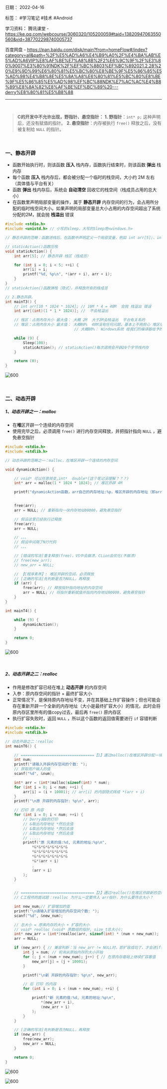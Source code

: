 日期： 2022-04-16

标签： #学习笔记 #技术 #Android 

学习资料： 
腾讯课堂 - https://ke.qq.com/webcourse/3060320/105200059#taid=13820947063550560&vid=387702298740005737

百度网盘 - https://pan.baidu.com/disk/main?from=homeFlow#/index?category=all&path=%2F%E5%AD%A6%E4%B9%A0%2F%E4%BA%AB%E5%AD%A6VIP%E8%AF%BE%E7%A8%8B%2F2%E6%9C%9F%2F%E3%80%9007%E3%80%91NDK%2F%EF%BC%8803%EF%BC%892021.2.28%20%E9%9D%99%E6%80%81%E5%BC%80%E8%BE%9F%E5%86%85%E5%AD%98%E4%B8%8E%E5%8A%A8%E6%80%81%E5%BC%80%E8%BE%9F%E5%86%85%E5%AD%98%EF%BC%88NDK%E7%AC%AC%E4%B8%89%E8%8A%82%E8%AF%BE%EF%BC%89%20---derry%E8%80%81%E5%B8%88

---
<br>

> **C的开发中不允许出现，野指针、悬空指针：**
> **1. 野指针**：`int* p;` 这种声明后，还没有赋值的指针。
> **2. 悬空指针**：内存被执行 `free()` 释放之后，没有被复制给 `NULL` 的指针。

<br>


### 一、静态开辟
- 函数开始执行时，则该函数 **压入** 栈内存，函数执行结束时，则该函数 **弹出** 栈内存
- 每个函数 **压入** 栈内存后，都会被分配一个临时的栈空间，大小约 2M 左右（具体值与平台有关）
- 函数 **弹出** 栈内存后，系统会 **自动清空** 回收它的栈空间（栈成员占用的总大小）
- 在函数里声明局部变量的操作，属于 **静态开辟** 内存空间的行为，会占用所分配的临时栈空间大小。如果声明的局部变量总大小占用的内存空间超出了系统分配的2M，就会抛 **栈溢出** 错误

```C
#include <stdio.h>
#include <unistd.h> // 小写的sleep，大写的Sleep用<windows.h>

// 静态开辟的范畴：函数进栈后，在函数中声明定义一个局部变量，例如 int arr[5];、int i;

// staticAction()函数压栈
void staticAction() {
	int arr[5]; // 静态开辟 栈区（栈成员）

	for (int i = 0; i < 5; ++i) {
		arr[i] = i;
		printf("%d, %p\n", *(arr + i), arr + i);
	}
}
// staticAction()函数弹栈（隐式），并释放所有的栈成员

// 2.静态开辟。
int mainT3() {
	// int arr[10 * 1024 * 1024]; // 10M * 4 = 40M  会抛 栈溢出 错误
	int arr[(int)(1 * 1 * 1024)]; //  不会栈溢出

	// 栈区：占用内存大小 最大值： 大概 2M  大于2M会栈溢出  平台有关系的
	// 堆区：占用内存大小 最大值： 大概80%  40M没有任何问题，基本上不用担心 堆区很大的
							   // 大概80%： Windows系统 给我们的编译器给予的空间  的 百分之百八十

	while (9) {
		Sleep(100);
		staticAction(); // staticAction()每次调用会开辟20个字节栈内存
	}

	return (0);
}
```

![600](../99附件/20220417170901.png)

<br>

### 二、动态开辟
##### 1、动态开辟之一：malloc
- 在**堆**区开辟一个连续的内存空间
- 使用完毕之后，必须调用 `free()` 进行内存空间释放，并把指针指向 `NULL` ，避免悬空指针

```C
#include <stdio.h>
#include <stdlib.h>

// 动态开辟的范畴之一：malloc，在堆区开辟一个连续的内存空间

void dynamicAction() {

	// void* 可以任意转变,int*  double*(这个笔记没理解？？？)
	int* arr = malloc(1 * 1024 * 1024); // 堆区开辟 4M

	printf("dynamicAction函数，arr自己的内存地址:%p，堆区开辟的内存地址（即arr指向的地址）:%p\n", &arr, arr);

	
	free(arr);
	arr = NULL; // 重新指向一块内存地址00000，避免悬空指针

	// 假设这里已经执行过释放
	free(arr);
	arr = NULL;

	// 。。。
	// 假设中间隔了N行代码
	// 。。。

	// [错误的写法]重复释放(free)，VS中会崩溃，CLion会优化(不崩溃)   
	// free(new_arr);
	// new_arr = NULL;

	// 【C程序素养】: 堆区开辟的空间，必须释放
	// [正确的写法]先判断是否为NULL，再释放
	if (arr) {
		free(arr); // 释放指针指向地址的内存空间
		arr = NULL; // 将指针重新赋值并指向内存地址00000，避免悬空指针
	}
}

int mainT4() {

	while (9) {
		dynamicAction();
	}

	return 0;
}
```

![600](../99附件/20220417171111.png)

<br>


##### 2、动态开辟之二：realloc
- 作用是修改扩容已经在堆上 **动态开辟** 的内存空间
- 入参：原内存空间的指针 + 最终扩容大小
- 正常情况下，是保持原内存地址不变，并在其基础上作扩容操作；但也可能会存在重新开辟一个全新的内存地址（大小是最终扩容大小）的情况，此时会将原内存区里所有的值copy过去，最后再 `free()` 原内存区
- 执行扩容失败时，返回 `NULL` ，所以这个函数的返回值需要进行 `if` 容错判断

```C
#include <stdio.h>
#include <stdlib.h>

// 动态开辟之二：realloc
int mainT6() {

	// =================================【1】通过malloc()在堆区开辟分配一块新的内存空间
	int num;
	printf("请输入开辟内存空间的个数: ");
	// 获取用户输入的值
	scanf("%d", &num);

	int* arr = (int*)malloc(sizeof(int) * num);
	for (int i = 0; i < num; ++i) {
		arr[i] = (i + 10001); // arr[i] 的内部隐式转成 *(arr + i)
	}
	printf("\n原 开辟的内存指针: %p\n", arr);

	// 打印 原 内容
	for (int i = 0; i < num; ++i) {
		// Derry装B的打印
		// &取出内存地址 *然后去值
		// &取出内存地址 *然后去值
		// &取出内存地址 *然后去值
		// .....
		printf("原 元素的值:%d, 元素的地址:%p\n",
			*&*&*&*&*&*&*&*&
			*&*&*&*&*&*&*&*&
			*&*&*&*&*&*&*&*&
			*&*(arr + i)
			,
			(arr + i)
		);
	}


	// =================================【2】通过realloc()在堆区开辟新的空间，扩容原内存空间大小
	// C工程师的面试题：realloc 为什么一定要传入 arr指针，为什么要传总大小？

	int new_num;// 扩容增加的值
	printf("\n请输入扩容增加的内存空间个数: ");
	scanf("%d", &new_num);

	// 总大小 = 原来内存的大小 + 扩容的大小
	// void* realloc (void* 原数组的指针, size_t总大小);
	int* new_arr = (int*)realloc(arr, sizeof(int) * (num + new_num));
	arr = NULL;

	if (new_arr) { // 兼容判断：当 new_arr != NULL时，即扩容成功了，才会进if分支【非0即true】
		int j = num; // 轮询从原始内存的大小开始
		for (; j < (num + new_num); j++) { // 在原内存基础上继续扩容塞值
			new_arr[j] = (j + 10001);
		}

		printf("\n新 开辟的内存指针: %p\n", new_arr);

		// 后 打印 的内容
		for (int i = 0; i < (num + new_num); ++i) {

			printf("新 元素的值:%d, 元素的地址:%p\n",
				*(new_arr + i),
				(new_arr + i)
			);
		}
	}

	// [正确的写法]先判断是否为NULL，再释放
	if (new_arr) {
		free(new_arr);
		new_arr = NULL;
	}

	return 0;
}
```

![600](../99附件/20220418002638.png)

![600](../99附件/20220418003111.png)
